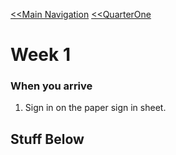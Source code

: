 
[<<Main Navigation](https://github.com/bciancio/QuickMockup/blob/master/README.md#quickmockup) [<<QuarterOne](https://github.com/bciancio/QuickMockup/tree/master/Quarter1)

# Week 1

### When you arrive
1. Sign in on the paper sign in sheet.

## Stuff Below
